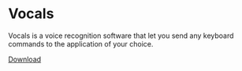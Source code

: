 Vocals
======

Vocals is a voice recognition software that let you send any keyboard commands to the application of your choice. 

[Download](https://github.com/squaredx/Vocals/releases)
